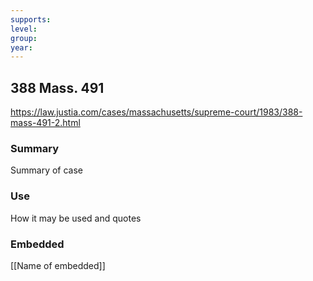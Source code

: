 ```yaml
---
supports: 
level: 
group: 
year:
---
```

## 388 Mass. 491
https://law.justia.com/cases/massachusetts/supreme-court/1983/388-mass-491-2.html

### Summary

Summary of case

### Use

How it may be used and quotes

### Embedded

[[Name of embedded]]